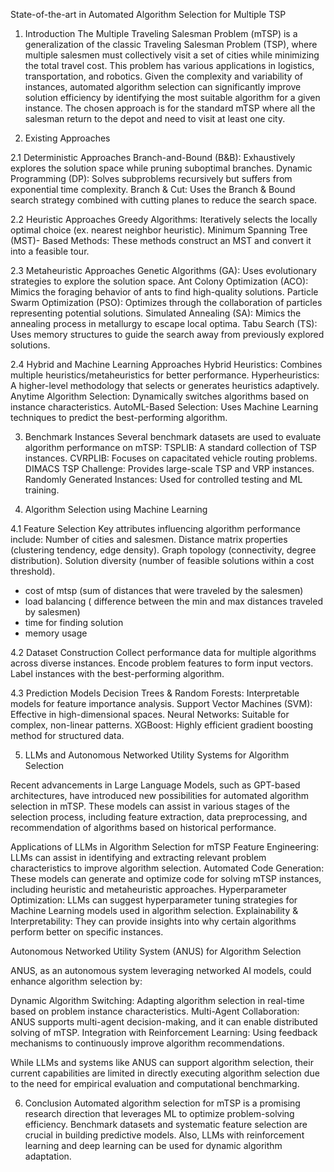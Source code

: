 State-of-the-art in Automated Algorithm Selection for Multiple TSP

1. Introduction
The Multiple Traveling Salesman Problem (mTSP) is a generalization of the classic Traveling Salesman Problem (TSP), where multiple salesmen must collectively visit a set of cities while minimizing the total travel cost. This problem has various applications in logistics, transportation, and robotics. Given the complexity and variability of instances, automated algorithm selection can significantly improve solution efficiency by identifying the most suitable algorithm for a given instance. The chosen approach is for the standard mTSP where all the salesman return to the depot and need to visit at least one city.

2. Existing Approaches

2.1 Deterministic Approaches
Branch-and-Bound (B&B): Exhaustively explores the solution space while pruning suboptimal branches.
Dynamic Programming (DP): Solves subproblems recursively but suffers from exponential time complexity.
Branch & Cut: Uses the Branch & Bound search strategy combined with cutting planes to reduce the search space.

2.2 Heuristic Approaches
Greedy Algorithms: Iteratively selects the locally optimal choice (ex. nearest neighbor heuristic).
Minimum Spanning Tree (MST)- Based Methods: These methods construct an MST and convert it into a feasible tour.

2.3 Metaheuristic Approaches
Genetic Algorithms (GA): Uses evolutionary strategies to explore the solution space.
Ant Colony Optimization (ACO): Mimics the foraging behavior of ants to find high-quality solutions.
Particle Swarm Optimization (PSO): Optimizes through the collaboration of particles representing potential solutions.
Simulated Annealing (SA): Mimics the annealing process in metallurgy to escape local optima.
Tabu Search (TS): Uses memory structures to guide the search away from previously explored solutions.

2.4 Hybrid and Machine Learning Approaches
Hybrid Heuristics: Combines multiple heuristics/metaheuristics for better performance.
Hyperheuristics: A higher-level methodology that selects or generates heuristics adaptively.
Anytime Algorithm Selection: Dynamically switches algorithms based on instance characteristics.
AutoML-Based Selection: Uses Machine Learning techniques to predict the best-performing algorithm.

3. Benchmark Instances
Several benchmark datasets are used to evaluate algorithm performance on mTSP:
TSPLIB: A standard collection of TSP instances.
CVRPLIB: Focuses on capacitated vehicle routing problems.
DIMACS TSP Challenge: Provides large-scale TSP and VRP instances.
Randomly Generated Instances: Used for controlled testing and ML training.

4. Algorithm Selection using Machine Learning

4.1 Feature Selection
Key attributes influencing algorithm performance include:
Number of cities and salesmen.
Distance matrix properties (clustering tendency, edge density).
Graph topology (connectivity, degree distribution).
Solution diversity (number of feasible solutions within a cost threshold).

- cost of mtsp (sum of distances that were traveled by the salesmen)
- load balancing ( difference between the min and max distances traveled by salesmen)
- time for finding solution
- memory usage

4.2 Dataset Construction
Collect performance data for multiple algorithms across diverse instances.
Encode problem features to form input vectors.
Label instances with the best-performing algorithm.

4.3 Prediction Models
Decision Trees & Random Forests: Interpretable models for feature importance analysis.
Support Vector Machines (SVM): Effective in high-dimensional spaces.
Neural Networks: Suitable for complex, non-linear patterns.
XGBoost: Highly efficient gradient boosting method for structured data.

5. LLMs and Autonomous Networked Utility Systems for Algorithm Selection
   
Recent advancements in Large Language Models, such as GPT-based architectures, have introduced new possibilities for automated algorithm selection in mTSP. These models can assist in various stages of the selection process, including feature extraction, data preprocessing, and recommendation of algorithms based on historical performance.

Applications of LLMs in Algorithm Selection for mTSP
Feature Engineering: LLMs can assist in identifying and extracting relevant problem characteristics to improve algorithm selection.
Automated Code Generation: These models can generate and optimize code for solving mTSP instances, including heuristic and metaheuristic approaches.
Hyperparameter Optimization: LLMs can suggest hyperparameter tuning strategies for Machine Learning models used in algorithm selection.
Explainability & Interpretability: They can provide insights into why certain algorithms perform better on specific instances.

Autonomous Networked Utility System (ANUS) for Algorithm Selection

ANUS, as an autonomous system leveraging networked AI models, could enhance algorithm selection by:

Dynamic Algorithm Switching: Adapting algorithm selection in real-time based on problem instance characteristics.
Multi-Agent Collaboration: ANUS supports multi-agent decision-making, and it can enable distributed solving of mTSP.
Integration with Reinforcement Learning: Using feedback mechanisms to continuously improve algorithm recommendations.

While LLMs and systems like ANUS can support algorithm selection, their current capabilities are limited in directly executing algorithm selection due to the need for empirical evaluation and computational benchmarking.

6. Conclusion
Automated algorithm selection for mTSP is a promising research direction that leverages ML to optimize problem-solving efficiency. Benchmark datasets and systematic feature selection are crucial in building predictive models. Also, LLMs with reinforcement learning and deep learning can be used for dynamic algorithm adaptation.


